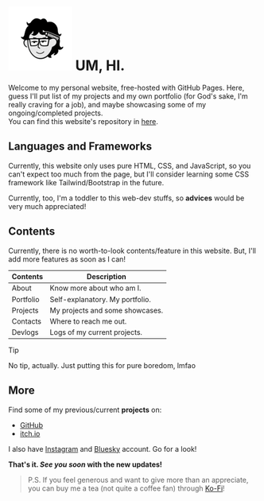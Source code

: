 # ![logo][] UM, HI.

Welcome to my personal website, free-hosted with GitHub Pages. Here, guess I'll put list of my projects and
my own portfolio (for God's sake, I'm really craving for a job), and maybe showcasing some of my
ongoing/completed projects.<br>
You can find this website's repository in [here](https://github.com/bbeetlesam/bbeetlesam.github.io/).

## Languages and Frameworks

Currently, this website only uses pure HTML, CSS, and JavaScript, so you can't expect too much from the page,
but I'll consider learning some CSS framework like Tailwind/Bootstrap in the future.

Currently, too, I'm a toddler to this web-dev stuffs, so **advices** would be very much appreciated!

[logo]: https://raw.githubusercontent.com/bbeetlesam/bbeetlesam.github.io/dev/assets/my-notion-face-transparent1.png?raw=true

## Contents

Currently, there is no worth-to-look contents/feature in this website. But, I'll add more features as soon as I can!

| Contents  | Description                     |
|-----------|---------------------------------|
| About     | Know more about who am I.       |
| Portfolio | Self-explanatory. My portfolio. |
| Projects  | My projects and some showcases. |
| Contacts  | Where to reach me out.          |
| Devlogs   | Logs of my current projects.    |

> [!TIP]
> No tip, actually. Just putting this for pure boredom, lmfao

## More

Find some of my previous/current **projects** on:

* [GitHub](https://github.com/bbeetlesam/)
* [itch.io](https://bbeetlesam.itch.io/)

I also have [Instagram](https://www.instagram.com/jstsams/) and [Bluesky](https://bbeetlesam.bsky.social) account.
Go for a look!<br> 

**That's it. _See you soon_ with the new updates!**

> P.S. If you feel generous and want to give more than an appreciate, you can buy me a tea (not quite a coffee fan)
through [Ko-Fi](https://ko-fi.com/bbeetlesam)!

[//]: # (repo created in 2025/02/25 00.21)
[//]: # (repo changed purpose from data-structure summary to github pages in 2025/03/02)
